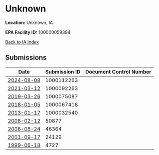 # Unknown

**Location:** Unknown, IA

**EPA Facility ID:** 100000059394

[Back to IA Index](../../index.md)

## Submissions

| Date | Submission ID | Document Control Number |
|------|--------------|-------------------------|
| [2024-08-08](submissions/1000112263.md) | 1000112263 |  |
| [2021-03-12](submissions/1000092263.md) | 1000092263 |  |
| [2019-03-26](submissions/1000075087.md) | 1000075087 |  |
| [2018-01-05](submissions/1000067418.md) | 1000067418 |  |
| [2013-01-17](submissions/1000032540.md) | 1000032540 |  |
| [2008-02-12](submissions/50877.md) | 50877 |  |
| [2006-08-24](submissions/46364.md) | 46364 |  |
| [2001-09-17](submissions/24129.md) | 24129 |  |
| [1999-06-18](submissions/4727.md) | 4727 |  |

